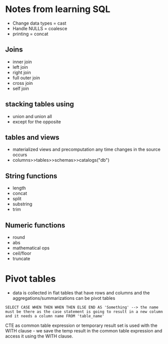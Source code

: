 # Notes from learning SQL

- Change data types = cast
- Handle NULLS = coalesce
- printing = concat

## Joins
- inner join
- left join
- right join
- full outer join
- cross join
- self join

## stacking tables using
- union and union all
- except for the opposite

## tables and views
- materialized views and precomputation any time changes in the source occurs
- columns>>tables>>schemas>>catalogs("db")

## String functions
- length
- concat
- split
- substring
- trim

## Numeric functions
- round
- abs
- mathematical ops
- ceil/floor
- truncate

# Pivot tables
- data is collected in flat tables that have rows and columns and the aggregations/summarizations can be pivot tables

``
SELECT CASE
    WHEN
        THEN
    WHEN
        THEN
    ELSE
    END AS 'Something' --> the name must be there as the case statement is going to result in a new column and it needs a column name
FROM 'table_name'
``

CTE as common table expression or temporary result set is used with the WITH clause - we save the temp result in the common table expression and access it using the WITH clause.